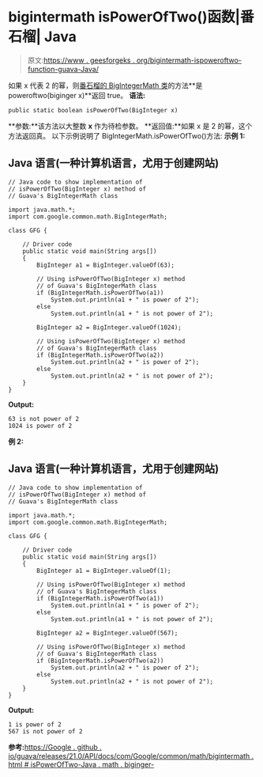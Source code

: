 # bigintermath isPowerOfTwo()函数|番石榴| Java

> 原文:[https://www . geesforgeks . org/bigintermath-ispoweroftwo-function-guava-Java/](https://www.geeksforgeeks.org/bigintegermath-ispoweroftwo-function-guava-java/)

如果 x 代表 2 的幂，则[番石榴的 BigIntegerMath 类](https://www.geeksforgeeks.org/bigintegermath-class-guava-java/)的方法**是 poweroftwo(biginger x)**返回 true。
**语法:**

```
public static boolean isPowerOfTwo(BigInteger x)
```

**参数:**该方法以大整数 **x** 作为待检参数。
**返回值:**如果 x 是 2 的幂，这个方法返回真。
以下示例说明了 BigIntegerMath.isPowerOfTwo()方法:
**示例 1:**

## Java 语言(一种计算机语言，尤用于创建网站)

```
// Java code to show implementation of
// isPowerOfTwo(BigInteger x) method of
// Guava's BigIntegerMath class

import java.math.*;
import com.google.common.math.BigIntegerMath;

class GFG {

    // Driver code
    public static void main(String args[])
    {
        BigInteger a1 = BigInteger.valueOf(63);

        // Using isPowerOfTwo(BigInteger x) method
        // of Guava's BigIntegerMath class
        if (BigIntegerMath.isPowerOfTwo(a1))
            System.out.println(a1 + " is power of 2");
        else
            System.out.println(a1 + " is not power of 2");

        BigInteger a2 = BigInteger.valueOf(1024);

        // Using isPowerOfTwo(BigInteger x) method
        // of Guava's BigIntegerMath class
        if (BigIntegerMath.isPowerOfTwo(a2))
            System.out.println(a2 + " is power of 2");
        else
            System.out.println(a2 + " is not power of 2");
    }
}
```

**Output:** 

```
63 is not power of 2
1024 is power of 2
```

**例 2:**

## Java 语言(一种计算机语言，尤用于创建网站)

```
// Java code to show implementation of
// isPowerOfTwo(BigInteger x) method of
// Guava's BigIntegerMath class

import java.math.*;
import com.google.common.math.BigIntegerMath;

class GFG {

    // Driver code
    public static void main(String args[])
    {
        BigInteger a1 = BigInteger.valueOf(1);

        // Using isPowerOfTwo(BigInteger x) method
        // of Guava's BigIntegerMath class
        if (BigIntegerMath.isPowerOfTwo(a1))
            System.out.println(a1 + " is power of 2");
        else
            System.out.println(a1 + " is not power of 2");

        BigInteger a2 = BigInteger.valueOf(567);

        // Using isPowerOfTwo(BigInteger x) method
        // of Guava's BigIntegerMath class
        if (BigIntegerMath.isPowerOfTwo(a2))
            System.out.println(a2 + " is power of 2");
        else
            System.out.println(a2 + " is not power of 2");
    }
}
```

**Output:** 

```
1 is power of 2
567 is not power of 2
```

**参考:**[https://Google . github . io/guava/releases/21.0/API/docs/com/Google/common/math/bigintermath . html # isPowerOfTwo-Java . math . biginger-](https://google.github.io/guava/releases/21.0/api/docs/com/google/common/math/BigIntegerMath.html#isPowerOfTwo-java.math.BigInteger-)